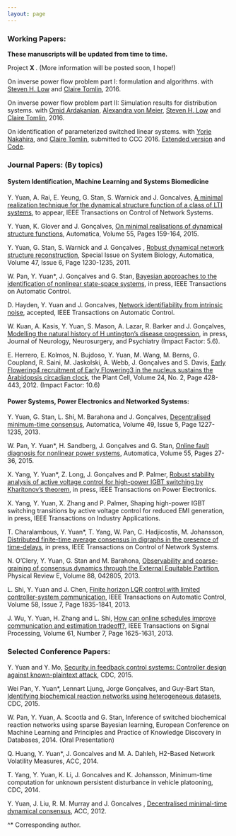 ```yaml
---
layout: page
---
```


<h3>Working Papers:</h3>

<b>These manuscripts will be updated from time to time. </b>

Project <b> X </b>. (More information will be posted soon, I hope!)

On inverse power flow problem part I: formulation and algorithms. with [Steven H. Low](http://netlab.caltech.edu/~slow/) and [Claire Tomlin](http://www.eecs.berkeley.edu/~tomlin/), 2016.

On inverse power flow problem part II: Simulation results for distribution systems. with [Omid Ardakanian](http://blizzard.cs.uwaterloo.ca/~oardakan/), [Alexandra von Meier](https://www.eecs.berkeley.edu/Faculty/Homepages/vonmeier.html), [Steven H. Low](http://netlab.caltech.edu/~slow/) and [Claire Tomlin](http://www.eecs.berkeley.edu/~tomlin/), 2016.

On identification of parameterized switched linear systems. with [Yorie Nakahira](https://directory.caltech.edu/personnel/ynakahir), and [Claire Tomlin](http://www.eecs.berkeley.edu/~tomlin/), submitted to CCC 2016. [Extended version](https://hybrid.eecs.berkeley.edu/~yeyuan/switchedid.pdf) and [Code](https://yy311.github.io/software.html). 



<h3>Journal Papers: (By topics)</h3>

<h4>System Identification, Machine Learning and Systems Biomedicine </h4>

Y. Yuan, A. Rai, E. Yeung, G. Stan, S. Warnick and J. Goncalves, [A minimal realization technique for the dynamical structure function of a class of LTI systems](http://arxiv.org/abs/1209.3808), to appear, IEEE Transactions on Control of Network Systems.

Y. Yuan, K. Glover and J. Gonçalves, [On minimal realisations of dynamical structure functions](http://arxiv.org/abs/1409.0072), Automatica, Volume 55, Pages 159-164, 2015. 

Y. Yuan, G. Stan, S. Warnick and J. Gonçalves , [Robust dynamical network structure reconstruction](http://www.sciencedirect.com/science/article/pii/S0005109811001828), Special Issue on System Biology, Automatica, Volume 47, Issue 6, Page 1230-1235, 2011.

W. Pan, Y. Yuan*, J. Gonçalves and G. Stan, [Bayesian approaches to the identification of nonlinear state-space systems](http://arxiv.org/pdf/1408.3549v5.pdf), in press, IEEE Transactions on Automatic Control.

D. Hayden, Y. Yuan and J. Goncalves, [Network identifiability from intrinsic noise](http://arxiv.org/abs/1310.0375), accepted, IEEE Transactions on Automatic Control. 

W. Kuan, A. Kasis, Y. Yuan, S. Mason, A. Lazar, R. Barker and J. Gonçalves,[ Modelling the natural history of H untington’s disease progression](http://jnnp.bmj.com/content/86/10/1143.abstract), in press, Journal of Neurology, Neurosurgery, and Psychiatry (Impact Factor: 5.6).

E. Herrero, E. Kolmos, N. Bujdoso, Y. Yuan, M. Wang, M. Berns, G. Coupland, R. Saini, M. Jaskolski, A. Webb, J. Gonçalves and S. Davis, [Early Flowering4 recruitment of Early Flowering3 in the nucleus sustains the Arabidopsis circadian clock](http://www.plantcell.org/content/early/2012/02/07/tpc.111.093807.abstract), the Plant Cell, Volume 24, No. 2, Page 428-443, 2012. (Impact Factor: 10.6)



<h4>Power Systems, Power Electronics and Networked Systems:</h4>

Y. Yuan, G. Stan, L. Shi, M. Barahona and J. Gonçalves, [Decentralised minimum-time consensus](http://www.sciencedirect.com/science/article/pii/S0005109813000794), Automatica, Volume 49, Issue 5, Page 1227-1235, 2013.

W. Pan, Y. Yuan*, H. Sandberg, J. Gonçalves and G. Stan, [Online fault diagnosis for nonlinear power systems](http://ac.els-cdn.com/S0005109815000941/1-s2.0-S0005109815000941-main.pdf?_tid=b5e10452-5cd8-11e5-aaba-00000aab0f02&acdnat=1442452333_2541d645986555cf7b4e93810a863942), Automatica, Volume 55, Pages 27-36, 2015. 

X. Yang, Y. Yuan*, Z. Long, J. Gonçalves and P. Palmer, [Robust stability analysis of active voltage control for high-power IGBT switching by Kharitonov’s theorem](http://ieeexplore.ieee.org/xpls/abs_all.jsp?arnumber=7115949&tag=1), in press, IEEE Transactions on Power Electronics. 

X. Yang, Y. Yuan, X. Zhang and P. Palmer, Shaping high-power IGBT switching transitions by active voltage control for reduced EMI generation, in press, IEEE Transactions on Industry Applications.

T. Charalambous, Y. Yuan*, T. Yang, W. Pan, C. Hadjicostis, M. Johansson, [Distributed finite-time average consensus in digraphs in the presence of time-delays](http://ieeexplore.ieee.org/xpl/articleDetails.jsp?arnumber=7097006&punumber%3D6509490), in press, IEEE Transactions on Control of Network Systems.

N. O’Clery, Y. Yuan, G. Stan and M. Barahona, [Observability and coarse-graining of consensus dynamics through the External Equitable Partition](http://scholar.harvard.edu/files/neaveoclery/files/pre2013.pdf?m=1384899642), Physical Review E, Volume 88, 042805, 2013.

L. Shi, Y. Yuan and J. Chen, [Finite horizon LQR control with limited controller-system communication](http://ieeexplore.ieee.org/xpl/articleDetails.jsp?arnumber=6389717), IEEE Transactions on Automatic Control, Volume 58, Issue 7, Page 1835-1841, 2013.

J. Wu, Y. Yuan, H. Zhang and L. Shi, [How can online schedules improve communication and estimation tradeoff?](http://ieeexplore.ieee.org/stamp/stamp.jsp?arnumber=6410050), IEEE Transactions on Signal Processing, Volume 61, Number 7, Page 1625-1631, 2013.


<h3>Selected Conference Papers:</h3>

Y. Yuan and Y. Mo, [Security in feedback control systems: Controller design against known-plaintext attack](https://www.authorea.com/users/62980/articles/74733), CDC, 2015. 


Wei Pan, Y. Yuan*, Lennart Ljung, Jorge Gonçalves, and Guy-Bart Stan, [Identifying biochemical reaction networks using heterogeneous datasets](http://arxiv.org/pdf/1509.05153v2.pdf), CDC, 2015. 

W. Pan, Y. Yuan, A. Scootla and G. Stan, Inference of switched biochemical reaction networks using sparse Bayesian learning, European Conference on Machine Learning and Principles and Practice of Knowledge Discovery in Databases, 2014. (Oral Presentation)

Q. Huang, Y. Yuan*, J. Goncalves and M. A. Dahleh, H2-Based Network Volatility Measures, ACC, 2014.

T. Yang, Y. Yuan, K. Li, J. Goncalves and K. Johansson, Minimum-time computation for unknown persistent disturbance in vehicle platooning, CDC, 2014.

Y. Yuan, J. Liu, R. M. Murray and J. Goncalves , [Decentralised minimal-time dynamical consensus](http://users.cms.caltech.edu/~murray/preprints/ylmg12-acc_s.pdf), ACC, 2012.


^* Corresponding author.

